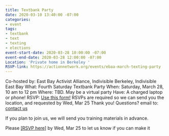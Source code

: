 ```yaml
---
title: Textbank Party
date: 2020-03-10 13:40:00 -07:00
categories:
- event
tags:
- textbank
- text
- texting
- elections
event-start-date: 2020-03-28 10:00:00 -07:00
event-end-date: 2020-03-28 12:00:00 -07:00
Location: 'Private home in Berkeley '
RSVP-link: https://actionnetwork.org/events/ebaa-march-texting-party
---
```


Co-hosted by: East Bay Activist Alliance, Indivisible Berkeley, Indivisible East Bay
What: Fourth Saturday Textbank Party 
When: Saturday, March 28, 10 am to 12 pm
Where: TBD. May be a virtual party
Have: A charged laptop or phone!
RSVP: [Use this form!]([https://actionnetwork.org/events/march-texting-party](https://actionnetwork.org/events/march-texting-party)) RSVPs are required so we can send you the location, and requested by Wed, Mar 25
Thank you!
Questions? email to: [contact us](mailto:ebaatexting@gmail.com) 

If you plan to join us, we will send you training materials in advance.

Please [[RSVP here]](https://actionnetwork.org/events/march-texting-party)  by Wed, Mar 25 to let us know if you can make it

